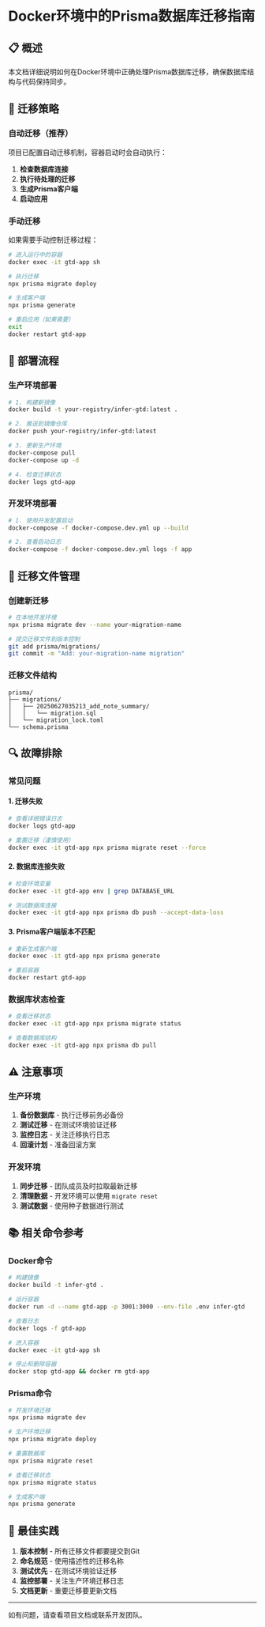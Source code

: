 # Docker环境中的Prisma数据库迁移指南

## 📋 概述

本文档详细说明如何在Docker环境中正确处理Prisma数据库迁移，确保数据库结构与代码保持同步。

## 🔧 迁移策略

### 自动迁移（推荐）

项目已配置自动迁移机制，容器启动时会自动执行：

1. **检查数据库连接**
2. **执行待处理的迁移**
3. **生成Prisma客户端**
4. **启动应用**

### 手动迁移

如果需要手动控制迁移过程：

```bash
# 进入运行中的容器
docker exec -it gtd-app sh

# 执行迁移
npx prisma migrate deploy

# 生成客户端
npx prisma generate

# 重启应用（如果需要）
exit
docker restart gtd-app
```

## 🚀 部署流程

### 生产环境部署

```bash
# 1. 构建新镜像
docker build -t your-registry/infer-gtd:latest .

# 2. 推送到镜像仓库
docker push your-registry/infer-gtd:latest

# 3. 更新生产环境
docker-compose pull
docker-compose up -d

# 4. 检查迁移状态
docker logs gtd-app
```

### 开发环境部署

```bash
# 1. 使用开发配置启动
docker-compose -f docker-compose.dev.yml up --build

# 2. 查看启动日志
docker-compose -f docker-compose.dev.yml logs -f app
```

## 📝 迁移文件管理

### 创建新迁移

```bash
# 在本地开发环境
npx prisma migrate dev --name your-migration-name

# 提交迁移文件到版本控制
git add prisma/migrations/
git commit -m "Add: your-migration-name migration"
```

### 迁移文件结构

```
prisma/
├── migrations/
│   ├── 20250627035213_add_note_summary/
│   │   └── migration.sql
│   └── migration_lock.toml
└── schema.prisma
```

## 🔍 故障排除

### 常见问题

#### 1. 迁移失败

```bash
# 查看详细错误日志
docker logs gtd-app

# 重置迁移（谨慎使用）
docker exec -it gtd-app npx prisma migrate reset --force
```

#### 2. 数据库连接失败

```bash
# 检查环境变量
docker exec -it gtd-app env | grep DATABASE_URL

# 测试数据库连接
docker exec -it gtd-app npx prisma db push --accept-data-loss
```

#### 3. Prisma客户端版本不匹配

```bash
# 重新生成客户端
docker exec -it gtd-app npx prisma generate

# 重启容器
docker restart gtd-app
```

### 数据库状态检查

```bash
# 查看迁移状态
docker exec -it gtd-app npx prisma migrate status

# 查看数据库结构
docker exec -it gtd-app npx prisma db pull
```

## ⚠️ 注意事项

### 生产环境

1. **备份数据库** - 执行迁移前务必备份
2. **测试迁移** - 在测试环境验证迁移
3. **监控日志** - 关注迁移执行日志
4. **回滚计划** - 准备回滚方案

### 开发环境

1. **同步迁移** - 团队成员及时拉取最新迁移
2. **清理数据** - 开发环境可以使用 `migrate reset`
3. **测试数据** - 使用种子数据进行测试

## 📚 相关命令参考

### Docker命令

```bash
# 构建镜像
docker build -t infer-gtd .

# 运行容器
docker run -d --name gtd-app -p 3001:3000 --env-file .env infer-gtd

# 查看日志
docker logs -f gtd-app

# 进入容器
docker exec -it gtd-app sh

# 停止和删除容器
docker stop gtd-app && docker rm gtd-app
```

### Prisma命令

```bash
# 开发环境迁移
npx prisma migrate dev

# 生产环境迁移
npx prisma migrate deploy

# 重置数据库
npx prisma migrate reset

# 查看迁移状态
npx prisma migrate status

# 生成客户端
npx prisma generate
```

## 🎯 最佳实践

1. **版本控制** - 所有迁移文件都要提交到Git
2. **命名规范** - 使用描述性的迁移名称
3. **测试优先** - 在测试环境验证迁移
4. **监控部署** - 关注生产环境迁移日志
5. **文档更新** - 重要迁移要更新文档

---

如有问题，请查看项目文档或联系开发团队。

